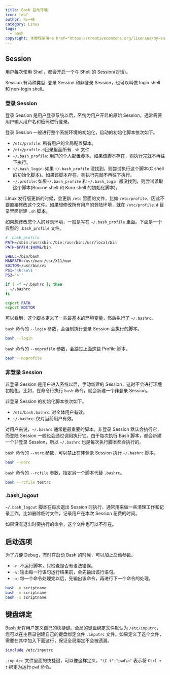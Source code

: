 ```yaml
---
title: Bash 启动环境
icon: leaf
author: 阮一峰
category: Linux
tags:
  - bash
copyright: 本教程采用<a href="https://creativecommons.org/licenses/by-sa/3.0/deed.zh">知识共享 署名-相同方式共享 3.0协议</a>
---
```


## Session

用户每次使用 Shell，都会开启一个与 Shell 的 Session(对话)。

Session 有两种类型: 登录 Session 和非登录 Session，也可以叫做 login shell 和 non-login shell。

### 登录 Session

登录 Session 是用户登录系统以后，系统为用户开启的原始 Session，通常需要用户输入用户名和密码进行登录。

登录 Session 一般进行整个系统环境的初始化，启动的初始化脚本依次如下。

- `/etc/profile`: 所有用户的全局配置脚本。
- `/etc/profile.d`目录里面所有 `.sh` 文件
- `~/.bash_profile`: 用户的个人配置脚本。如果该脚本存在，则执行完就不再往下执行。
- `~/.bash_login`: 如果 `~/.bash_profile` 没找到，则尝试执行这个脚本(C shell 的初始化脚本)。如果该脚本存在，则执行完就不再往下执行。
- `~/.profile`: 如果`~/.bash_profile` 和 `~/.bash_login` 都没找到，则尝试读取这个脚本(Bourne shell 和 Korn shell 的初始化脚本)。

Linux 发行版更新的时候，会更新 `/etc` 里面的文件，比如 `/etc/profile`，因此不要直接修改这个文件。如果想修改所有用户的登陆环境，就在 `/etc/profile.d` 目录里面新建 `.sh` 脚本。

如果想修改您个人的登录环境，一般是写在 `~/.bash_profile` 里面。下面是一个典型的 `.bash_profile` 文件。

```bash
# .bash_profile
PATH=/sbin:/usr/sbin:/bin:/usr/bin:/usr/local/bin
PATH=$PATH:$HOME/bin

SHELL=/bin/bash
MANPATH=/usr/man:/usr/X11/man
EDITOR=/usr/bin/vi
PS1='\h:\w\$ '
PS2='> '

if [ -f ~/.bashrc ]; then
. ~/.bashrc
fi

export PATH
export EDITOR
```

可以看到，这个脚本定义了一些最基本的环境变量，然后执行了 `~/.bashrc`。

`bash` 命令的 `--login` 参数，会强制执行登录 Session 会执行的脚本。

```bash
bash --login
```

`bash` 命令的 `--noprofile` 参数，会跳过上面这些 Profile 脚本。

```bash
bash --noprofile
```

### 非登录 Session

非登录 Session 是用户进入系统以后，手动新建的 Session，这时不会进行环境初始化。比如，在命令行执行 `bash` 命令，就会新建一个非登录 Session。

非登录 Session 的初始化脚本依次如下。

- `/etc/bash.bashrc`: 对全体用户有效。
- `~/.bashrc`: 仅对当前用户有效。

对用户来说，`~/.bashrc` 通常是最重要的脚本。非登录 Session 默认会执行它，而登陆 Session 一般也会通过调用执行它。由于每次执行 Bash 脚本，都会新建一个非登录 Session，所以 `~/.bashrc` 也是每次执行脚本都会执行的。

`bash` 命令的 `--norc` 参数，可以禁止在非登录 Session 执行 `~/.bashrc` 脚本。

```bash
bash --norc
```

`bash` 命令的 `--rcfile` 参数，指定另一个脚本代替 `.bashrc`。

```bash
bash --rcfile testrc
```

### .bash_logout

`~/.bash_logout` 脚本在每次退出 Session 时执行，通常用来做一些清理工作和记录工作，比如删除临时文件，记录用户在本次 Session 花费的时间。

如果没有退出时要执行的命令，这个文件也可以不存在。

## 启动选项

为了方便 Debug，有时在启动 Bash 的时候，可以加上启动参数。

- `-n`: 不运行脚本，只检查是否有语法错误。
- `-v`: 输出每一行语句运行结果前，会先输出该行语句。
- `-x`: 每一个命令处理完以后，先输出该命令，再进行下一个命令的处理。

```bash
bash -n scriptname
bash -v scriptname
bash -x scriptname
```

## 键盘绑定

Bash 允许用户定义自己的快捷键。全局的键盘绑定文件默认为 `/etc/inputrc`，您可以在主目录创建自己的键盘绑定文件 `.inputrc` 文件。如果定义了这个文件，需要在其中加入下面这行，保证全局绑定不会被遗漏。

```bash
$include /etc/inputrc
```

`.inputrc` 文件里面的快捷键，可以像这样定义，`"\C-t":"pwd\n"` 表示将 `Ctrl + t` 绑定为运行 `pwd` 命令。
